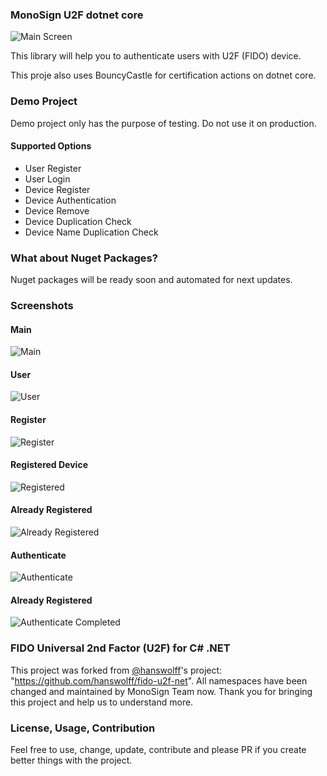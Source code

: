 ### MonoSign U2F dotnet core

![Main Screen](docs/img/main-screen.png "Logo Title Text 1")

This library will help you to authenticate users with U2F (FIDO) device.

This proje also uses BouncyCastle for certification actions on dotnet core.

### Demo Project

Demo project only has the purpose of testing. Do not use it on production.

#### Supported Options

- User Register
- User Login
- Device Register
- Device Authentication
- Device Remove
- Device Duplication Check
- Device Name Duplication Check

### What about Nuget Packages?

Nuget packages will be ready soon and automated for next updates.

### Screenshots

#### Main
![Main](docs/img/main-screen.png "Main")
#### User
![User](docs/img/user-screen.png "User")
#### Register
![Register](docs/img/register-screen.png "Register")
#### Registered Device
![Registered](docs/img/registered-device.png "Registered")
#### Already Registered
![Already Registered](docs/img/already-registered-device.png "Already Registered")
#### Authenticate
![Authenticate](docs/img/authenticate-screen.png "Authenticate")
#### Already Registered
![Authenticate Completed](docs/img/authenticate-completed-screen.png "Authenticate Completed")


### FIDO Universal 2nd Factor (U2F) for C# .NET

This project was forked from [@hanswolff](https://github.com/hanswolff)'s project: "https://github.com/hanswolff/fido-u2f-net". All namespaces have been changed and maintained by MonoSign Team now. Thank you for bringing this project and help us to understand more.

### License, Usage, Contribution

Feel free to use, change, update, contribute and please PR if you create better things with the project.
